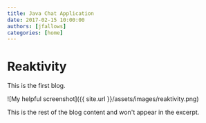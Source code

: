 ```yaml
---
title: Java Chat Application
date: 2017-02-15 10:00:00
authors: [jfallows]
categories: [home]
---
```


# Reaktivity

This is the first blog.

![My helpful screenshot]({{ site.url }}/assets/images/reaktivity.png)

<!--more-->

This is the rest of the blog content and won't appear in the excerpt.